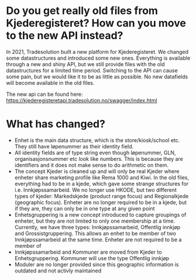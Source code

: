# Do you get really old files from Kjederegisteret? How can you move to the new API instead?
In 2021, Tradesolution built a new platform for Kjederegisteret. We changed some datastructures and introduced some new ones. Everything is available through a new and shiny API, but we still provide files with the old datastructures for a limited time period. Switching to the API can cause some pain, but we would like it to be as little as possible. No new datafields will become available in the old files. 

The new api can be found here: https://kjederegisteretapi.tradesolution.no/swagger/index.html

# What has changed?
- Enhet is the main data structure, which is the store/kiosk/school etc. They still have løpenummer as their identity field.
- All identity fields are of type string even though løpenummer, GLN, organisasjonsnummer etc look like numbers. This is because they are identifiers and it does not make sense to do arithmetic on them.  
- The concept Kjeder is cleaned up and will only be real Kjeder where enheter share marketing profile like Rema 1000 and Kiwi. In the old files, everything had to be in a kjede, which gave some strange structures for i.e. Innkjøpssamarbeid. We no longer use HKODE, but two different types of kjeder: Markedskjede (product range focus) and Regionalkjede (geographic focus). Enheter are no longer required to be in a kjede, but if they are, they can only be in one type at any given point
- Enhetsgruppering is a new concept introduced to capture groupings of enheter, but they are not limited to only one membership at a time. Currently, we have three types: Innkjøpssamarbeid, Offentlig innkjøp and Grossistgruppering. This allows an enhet to be member of two Innkjøpssamarbeid at the same time. Enheter are not required to be a member of 
- Innkjøpssamarbeid and Kommuner are moved from Kjeder to Enhetsgruppering. Kommuner will use the type Offentlig innkjøp
- Moduler are no longer provided since this geographic information is outdated and not activly maintained 
